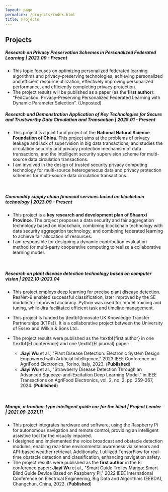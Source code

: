```yaml
---
layout: page
permalink: /projects/index.html
title: Projects
---
```


## Projects

##### Research on Privacy Preservation Schemes in Personalized Federated Learning | 2023.09 - Present

- This topic focuses on optimizing personalized federated learning algorithms and privacy-preserving technologies, achieving personalized and efficient resource utilization, effectively improving personalized performance, and efficiently completing privacy protection. 
- The project results will be published as a paper (as the **first author**): “FedCuckoo: Privacy-Preserving Personalized Federated Learning with Dynamic Parameter Selection”. (Unposted)



##### Research and Demonstration Application of Key Technologies for Secure and Trustworthy Data Circulation and Transaction | 2025.01 - Present

- This project is a joint fund project of the **National Natural Science Foundation of China**. This project aims at the problems of privacy leakage and lack of supervision in big data transactions, and studies the circulation security and privacy protection mechanism of data transactions, and the intelligent security supervision scheme for multi-source data circulation transactions. 
- I am involved in the design of trusted security privacy computing technology for multi-source heterogeneous data and privacy protection schemes for multi-source data circulation transactions.

<br>

##### Commodity supply chain financial services based on blockchain technology | 2023.09 - Present

- This project is a **key research and development plan of Shaanxi Province**. The project proposes a data security and fair aggregation technology based on blockchain, combining blockchain technology with data security aggregation technology, and combining federated learning to achieve fair allocation of resources.
- I am responsible for designing a dynamic contribution evaluation method for multi-party cooperative computing to realize a collaborative learning model.

<br>

##### Research on plant disease detection technology based on computer vision | 2022.10-2023.04

- This project employs deep learning for precise plant disease detection. ResNet-9 enabled successful classification, later improved by the SE module for improved accuracy. Python was used for model training and tuning, while Jira facilitated efficient task and timeline management. 
- This project is funded by \textbf{Innovate UK Knowledge Transfer Partnerships (KTPs)}. It is a collaborative project between the University of Essex and Wilkin \& Sons Ltd..
- The project results were published as the \textbf{first author} in one \textbf{EI conference} and one \textbf{EI journal} paper:

  - **Jiayi Wu** et al., "Plant Disease Detection: Electronic System Design Empowered with Artificial Intelligence," 2023 IEEE Conference on AgriFood Electronics, Torino, Italy, 2023. (**Published**)
  - **Jiayi Wu** et al., "Strawberry Disease Detection Through an Advanced Squeeze-and-Excitation Deep Learning Model," in IEEE Transactions on AgriFood Electronics, vol. 2, no. 2, pp. 259-267, 2024. (**Published**)

<br>

##### Mango, a traction-type intelligent guide car for the blind | Project Leader | 2021.09-2021.11

- This project integrates hardware and software, using the Raspberry Pi for autonomous navigation and remote control, providing an intelligent assistive tool for the visually impaired. 
- I designed and implemented the voice broadcast and obstacle detection modules, enabling real-time environmental awareness via sensors and API-based weather retrieval. Additionally, I utilized TensorFlow for real-time obstacle detection and classification, enhancing navigation safety. 
- The project results were published as the **first author** in the EI conference paper: **Jiayi Wu** et al., "Smart Guide Trolley Mango: Smart Blind Guide Device Based on Raspberry Pi," 2022 IEEE International Conference on Electrical Engineering, Big Data and Algorithms (EEBDA), Changchun, China, 2022. (**Published**)

<br>